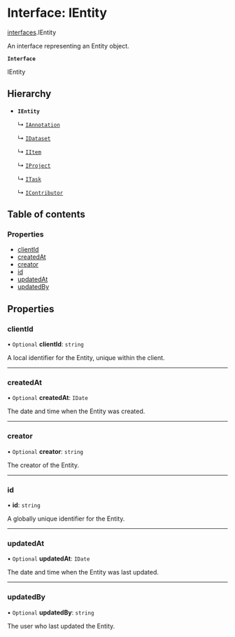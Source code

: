# Interface: IEntity

[interfaces](./index.md).IEntity

An interface representing an Entity object.

**`Interface`**

IEntity

## Hierarchy

- **`IEntity`**

  ↳ [`IAnnotation`](IAnnotation.md)

  ↳ [`IDataset`](IDataset.md)

  ↳ [`IItem`](IItem.md)

  ↳ [`IProject`](IProject.md)

  ↳ [`ITask`](ITask.md)

  ↳ [`IContributor`](IContributor.md)

## Table of contents

### Properties

- [clientId](IEntity.md#clientid)
- [createdAt](IEntity.md#createdat)
- [creator](IEntity.md#creator)
- [id](IEntity.md#id)
- [updatedAt](IEntity.md#updatedat)
- [updatedBy](IEntity.md#updatedby)

## Properties

### clientId

• `Optional` **clientId**: `string`

A local identifier for the Entity, unique within the client.

___

### createdAt

• `Optional` **createdAt**: `IDate`

The date and time when the Entity was created.

___

### creator

• `Optional` **creator**: `string`

The creator of the Entity.

___

### id

• **id**: `string`

A globally unique identifier for the Entity.

___

### updatedAt

• `Optional` **updatedAt**: `IDate`

The date and time when the Entity was last updated.

___

### updatedBy

• `Optional` **updatedBy**: `string`

The user who last updated the Entity.
